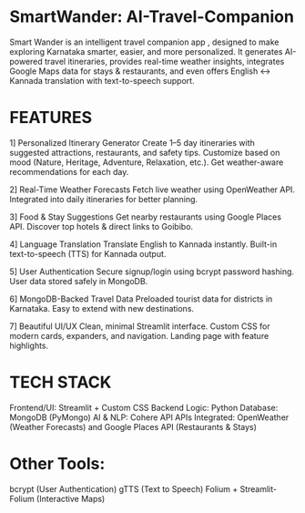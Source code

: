 # SmartWander: AI-Travel-Companion

Smart Wander is an intelligent travel companion app , designed to make exploring Karnataka smarter, easier, and more personalized. It generates AI-powered travel itineraries, provides real-time weather insights, integrates Google Maps data for stays & restaurants, and even offers English ↔ Kannada translation with text-to-speech support.

# FEATURES
1] Personalized Itinerary Generator
Create 1–5 day itineraries with suggested attractions, restaurants, and safety tips.
Customize based on mood (Nature, Heritage, Adventure, Relaxation, etc.).
Get weather-aware recommendations for each day.

2] Real-Time Weather Forecasts
Fetch live weather using OpenWeather API.
Integrated into daily itineraries for better planning.

3] Food & Stay Suggestions
Get nearby restaurants using Google Places API.
Discover top hotels & direct links to Goibibo.

4] Language Translation
Translate English to Kannada instantly.
Built-in text-to-speech (TTS) for Kannada output.

5] User Authentication
Secure signup/login using bcrypt password hashing.
User data stored safely in MongoDB.

6] MongoDB-Backed Travel Data
Preloaded tourist data for districts in Karnataka.
Easy to extend with new destinations.

7] Beautiful UI/UX
Clean, minimal Streamlit interface.
Custom CSS for modern cards, expanders, and navigation.
Landing page with feature highlights.

# TECH STACK
Frontend/UI: Streamlit + Custom CSS
Backend Logic: Python
Database: MongoDB (PyMongo)
AI & NLP: Cohere API
APIs Integrated: OpenWeather (Weather Forecasts) and Google Places API (Restaurants & Stays)

# Other Tools:
bcrypt (User Authentication)
gTTS (Text to Speech)
Folium + Streamlit-Folium (Interactive Maps)
